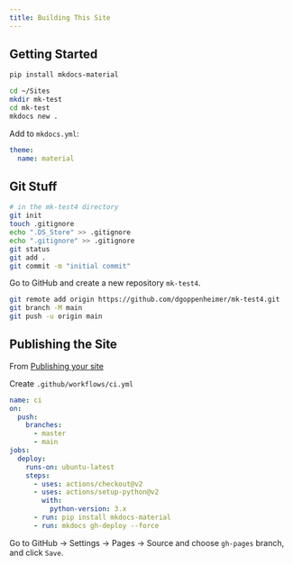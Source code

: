 ```yaml
---
title: Building This Site
---
```


## Getting Started

```bash
pip install mkdocs-material

cd ~/Sites
mkdir mk-test
cd mk-test
mkdocs new .

```

Add to `mkdocs.yml`:

```yaml
theme:
  name: material
```

## Git Stuff

```bash
# in the mk-test4 directory
git init
touch .gitignore
echo ".DS_Store" >> .gitignore
echo ".gitignore" >> .gitignore
git status
git add .
git commit -m "initial commit"
```

Go to GitHub and create a new repository `mk-test4`.

```bash
git remote add origin https://github.com/dgoppenheimer/mk-test4.git
git branch -M main
git push -u origin main
```

## Publishing the Site

From [Publishing your site](https://squidfunk.github.io/mkdocs-material/publishing-your-site/)

Create `.github/workflows/ci.yml`

```yaml
name: ci 
on:
  push:
    branches:
      - master 
      - main
jobs:
  deploy:
    runs-on: ubuntu-latest
    steps:
      - uses: actions/checkout@v2
      - uses: actions/setup-python@v2
        with:
          python-version: 3.x
      - run: pip install mkdocs-material 
      - run: mkdocs gh-deploy --force
```

Go to GitHub &#8594; Settings &#8594; Pages &#8594; Source and choose `gh-pages` branch, and click `Save`.



